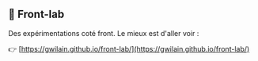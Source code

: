 ## 🚀 Front-lab

Des expérimentations coté front. Le mieux est d'aller voir :


👉 [https://gwilain.github.io/front-lab/](https://gwilain.github.io/front-lab/)
 
